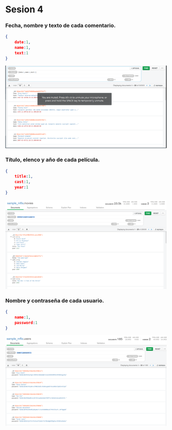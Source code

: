 # Sesion 4

### Fecha, nombre y texto de cada comentario.

```json
{
    date:1,
    name:1,
    text:1
}
```



![1](img\1.png)

### Título, elenco y año de cada película.

```json
{
    title:1,
    cast:1,
    year:1
}
```

![2](img\2.png)

### Nombre y contraseña de cada usuario.

```json
{
    name:1,
    password:1
}
```

![3](img/3.png)





